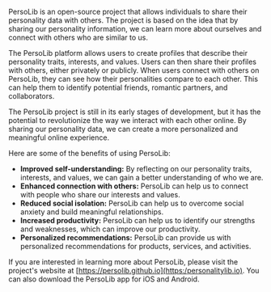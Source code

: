 PersoLib is an open-source project that allows individuals to share their personality data with others. The project is based on the idea that by sharing our personality information, we can learn more about ourselves and connect with others who are similar to us.

The PersoLib platform allows users to create profiles that describe their personality traits, interests, and values. Users can then share their profiles with others, either privately or publicly. When users connect with others on PersoLib, they can see how their personalities compare to each other. This can help them to identify potential friends, romantic partners, and collaborators.

The PersoLib project is still in its early stages of development, but it has the potential to revolutionize the way we interact with each other online. By sharing our personality data, we can create a more personalized and meaningful online experience.

Here are some of the benefits of using PersoLib:

* **Improved self-understanding:** By reflecting on our personality traits, interests, and values, we can gain a better understanding of who we are.
* **Enhanced connection with others:** PersoLib can help us to connect with people who share our interests and values.
* **Reduced social isolation:** PersoLib can help us to overcome social anxiety and build meaningful relationships.
* **Increased productivity:** PersoLib can help us to identify our strengths and weaknesses, which can improve our productivity.
* **Personalized recommendations:** PersoLib can provide us with personalized recommendations for products, services, and activities.

If you are interested in learning more about PersoLib, please visit the project's website at [https://persolib.github.io](https:/personalitylib.io). You can also download the PersoLib app for iOS and Android.
